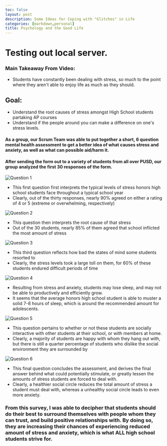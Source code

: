 ```yaml
---
toc: false
layout: post
description: Some Ideas for Coping with "Glitches" in Life
categories: [markdown,personal]
title: Psychology and the Good Life
---
```

# Testing out local server.

### Main Takeaway From Video:
- Students have constantly been dealing with stress, so much to the point where they aren't able to enjoy life as much as they should. 

## Goal:
- Understand the root causes of stress amongst High School students partaking AP courses
- Understand if the people around you can make a difference on one's stress levels. 

#### As a group, our Scrum Team was able to put together a short, 6 question mental health assessment to get a better idea of what causes stress and anxiety, as well as what can possible aid/harm it. 

#### After sending the form out to a variety of students from all over PUSD, our group analyzed the first 30 responses of the form. 

![]({{site.baseurl}}/images/stressq1.png "Question 1")

- This first question first interprets the typical levels of stress honors high school students face throughout a typical school year
- Clearly, out of the thirty responses, nearly 90% agreed on either a rating of 4 or 5 (extreme or overwhelming, respectively)

![]({{site.baseurl}}/images/stressq2.png "Question 2")

- This question then interprets the root cause of that stress
- Out of the 30 students, nearly 85% of them agreed that school inflicted the most amount of stress


![]({{site.baseurl}}/images/stressq3.png "Question 3")

- This third question reflects how bad the states of mind some students resorted to
- Clearly, the stress levels took a large toll on them, for 60% of these students endured difficult periods of time


![]({{site.baseurl}}/images/stressq4.png "Question 4")

- Resulting from stress and anxiety, students may lose sleep, and may not be able to productively and efficiently grow.
- It seems that the average honors high school student is able to muster a solid 7-8 hours of sleep, which is around the recommended amount for adolescents. 


![]({{site.baseurl}}/images/stressq5.png "Question 5")

- This question pertains to whether or not these students are socially interactive with other students at their school, or with members at home. 
- Clearly, a majority of students are happy with whom they hang out with, but there is still a quarter percentage of students who dislike the social environment they are surrounded by


![]({{site.baseurl}}/images/stressq6.png "Question 6")

- This final question concludes the assessment, and derives the final answer behind what could potentially stimulate, or greatly lessen the amounts of stress students are forced to deal with.
- Clearly, a healthier social circle reduces the total amount of stress a student must deal with, whereas a unhealthy social circle leads to even more anxiety.


### From this survey, I was able to decipher that students should do their best to surround themselves with people whom they can trust, and build positive relationships with. By doing so, they are increasing their chances of experiencing reduced amount of stress and anxiety, which is what ALL high school students strive for. 
